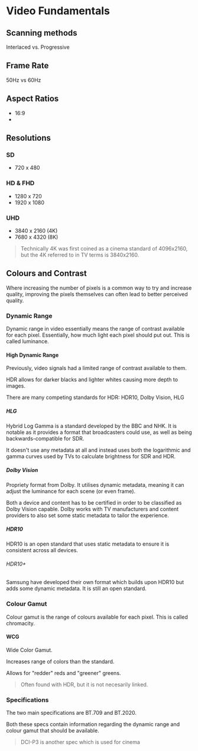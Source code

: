 # Video Fundamentals

## Scanning methods

Interlaced vs. Progressive

## Frame Rate

50Hz vs 60Hz

## Aspect Ratios

- 16:9
- 

## Resolutions

### SD

- 720 x 480

### HD & FHD

- 1280 x 720
- 1920 x 1080

### UHD

- 3840 x 2160 (4K)
- 7680 x 4320 (8K)

> Technically 4K was first coined as a cinema standard of 4096x2160, but the 4K referred to in TV terms is 3840x2160.

## Colours and Contrast

Where increasing the number of pixels is a common way to try and increase quality, improving the pixels themselves can often lead to better perceived quality. 

### Dynamic Range

Dynamic range in video essentially means the range of contrast available for each pixel. Essentially, how much light each pixel should put out. This is called luminance.
 
#### High Dynamic Range

Previously, video signals had a limited range of contrast available to them.

HDR allows for darker blacks and lighter whites causing more depth to images.

There are many competing standards for HDR: HDR10, Dolby Vision, HLG

##### HLG

Hybrid Log Gamma is a standard developed by the BBC and NHK. It is notable as it provides a format that broadcasters could use, as well as being backwards-compatible for SDR.

It doesn't use any metadata at all and instead uses both the logarithmic and gamma curves used by TVs to calculate brightness for SDR and HDR.

##### Dolby Vision

Propriety format from Dolby. It utilises dynamic metadata, meaning it can adjust the luminance for each scene (or even frame).

Both a device and content has to be certified in order to be classified as Dolby Vision capable. Dolby works with TV manufacturers and content providers to also set some static metadata to tailor the experience.

##### HDR10 

HDR10 is an open standard that uses static metadata to ensure it is consistent across all devices. 

###### HDR10+

Samsung have developed their own format which builds upon HDR10 but adds some dynamic metadata. It is still an open standard. 

### Colour Gamut

Colour gamut is the range of colours available for each pixel. This is called chromacity.

#### WCG 

Wide Color Gamut.

Increases range of colors than the standard.

Allows for "redder" reds and "greener" greens.

> Often found with HDR, but it is not necesarily linked.

### Specifications

The two main specifications are BT.709 and BT.2020.

Both these specs contain information regarding the dynamic range and colour gamut that should be available. 

> DCI-P3 is another spec which is used for cinema
